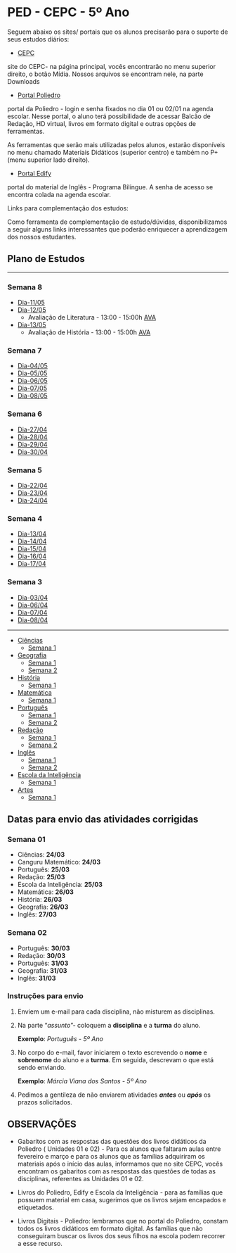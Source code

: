 # PED - CEPC - 5º Ano

Seguem abaixo os sites/ portais que os alunos precisarão para o suporte de seus estudos diários:

* [CEPC](http://www.cepc.com.br)

site do CEPC- na página principal, vocês encontrarão no menu superior direito, o botão Mídia. Nossos arquivos se encontram nele, na parte Downloads

* [Portal Poliedro](http://www.portal.p4ed.com)

portal da Poliedro - login e senha fixados no dia 01 ou 02/01 na agenda escolar. Nesse portal, o aluno terá possibilidade de acessar Balcão de Redação, HD virtual, livros em formato digital e outras opções de ferramentas.

As ferramentas que serão mais utilizadas pelos alunos, estarão disponíveis no menu chamado Materiais Didáticos (superior centro) e também no P+ (menu superior lado direito).

* [Portal Edify](https://portal.edifyeducation.com.br/home)

portal do material de Inglês - Programa Bilíngue. A senha de acesso se encontra colada na agenda escolar.

Links para complementação dos estudos:

Como ferramenta de complementação de estudo/dúvidas, disponibilizamos a seguir alguns links interessantes que poderão enriquecer a aprendizagem dos nossos estudantes.

## Plano de Estudos

---
### Semana 8
* [Dia-11/05](dia_20200511.md)
* [Dia-12/05](dia_20200512.md)
  * Avaliação de Literatura - 13:00 - 15:00h [AVA]
* [Dia-13/05](dia_20200513.md)
  * Avaliação de História - 13:00 - 15:00h [AVA]

### Semana 7
* [Dia-04/05](dia_20200504.md)
* [Dia-05/05](dia_20200505.md)
* [Dia-06/05](dia_20200506.md)
* [Dia-07/05](dia_20200507.md)
* [Dia-08/05](dia_20200508.md)

### Semana 6
* [Dia-27/04](dia_20200427.md)
* [Dia-28/04](dia_20200428.md)
* [Dia-29/04](dia_20200429.md)
* [Dia-30/04](dia_20200430.md)

### Semana 5
*  [Dia-22/04](dia_20200422.md)
*  [Dia-23/04](dia_20200423.md)
*  [Dia-24/04](dia_20200424.md)

### Semana 4
*  [Dia-13/04](dia_20200413.md)
*  [Dia-14/04](dia_20200414.md)
*  [Dia-15/04](dia_20200415.md)
*  [Dia-16/04](dia_20200416.md)
*  [Dia-17/04](dia_20200417.md)

### Semana 3
*  [Dia-03/04](dia_20200403.md)
*  [Dia-06/04](dia_20200406.md)
*  [Dia-07/04](dia_20200407.md)
*  [Dia-08/04](dia_20200408.md)

---
* [Ciências](ciencias/index.md)
  * [Semana 1](ciencias/semana1.md)
* [Geografia](geografia/index.md)
  * [Semana 1](geografia/semana1.md)
  * [Semana 2](geografia/semana2.md)
* [História](historia/index.md)
  * [Semana 1](historia/semana1.md)
* [Matemática](matematica/index.md)
  * [Semana 1](matematica/semana1.md)
* [Português](portugues/index.md)
  * [Semana 1](portugues/semana1.md)
  * [Semana 2](portugues/semana2.md)
* [Redação](redacao/index.md)
  * [Semana 1](redacao/semana1.md)
  * [Semana 2](redacao/semana2.md)
* [Inglês](ingles/index.md)
  * [Semana 1](ingles/semana1.md)
  * [Semana 2](ingles/semana2.md)
* [Escola da Inteligência](escola_inteligencia/index.md)
  * [Semana 1](escola_inteligencia/semana1.md)
* [Artes](artes/index.md)
  * [Semana 1](artes/semana1.md)

## Datas para envio das atividades corrigidas

### Semana 01

* Ciências: **24/03**
* Canguru Matemático: **24/03**
* Português: **25/03**
* Redação: **25/03**
* Escola da Inteligência: **25/03**
* Matemática: **26/03**
* História: **26/03**
* Geografia: **26/03**
* Inglês: **27/03**

### Semana 02

* Português: **30/03**
* Redação: **30/03**
* Português: **31/03**
* Geografia: **31/03**
* Inglês: **31/03**

### Instruções para envio

1. Enviem um e-mail para cada disciplina, não misturem as disciplinas.

2. Na parte “*assunto*”- coloquem a **disciplina** e a **turma** do aluno.

    **Exemplo**: *Português - 5º Ano*

3. No corpo do e-mail, favor iniciarem o texto escrevendo o **nome** e **sobrenome** do aluno e a **turma**. Em seguida, descrevam o que está sendo enviando.

    **Exemplo**: *Márcia Viana dos Santos - 5º Ano*

4. Pedimos a gentileza de não enviarem atividades _**antes**_ ou **_após_** os prazos solicitados.

## OBSERVAÇÕES

* Gabaritos com as respostas das questões dos livros didáticos da Poliedro ( Unidades 01 e 02) -  Para os alunos que faltaram aulas entre fevereiro e março e para os alunos que as famílias adquiriram os materiais após o início das aulas, informamos que no site CEPC, vocês encontram os gabaritos com as respostas das questões de todas as disciplinas, referentes as Unidades 01 e 02.

* Livros do Poliedro, Edify e Escola da Inteligência - para as famílias que possuem material em casa, sugerimos que os livros sejam encapados e etiquetados.

* Livros Digitais - Poliedro: lembramos que no portal do Poliedro, constam todos os livros didáticos em formato digital. As famílias que não conseguiram buscar os livros dos seus filhos na escola podem recorrer a esse recurso.



[AVA]:  https://poliedro-ava.azurewebsites.net
